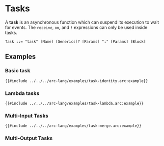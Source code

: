 # Tasks

A **task** is an asynchronous function which can suspend its execution to wait for events. The `receive`, `on`, and `!` expressions can only be used inside tasks.

```grammar
Task ::= "task" [Name] [Generics]? [Params] ":" [Params] [Block]
```

## Examples

### Basic task

```text
{{#include ../../../arc-lang/examples/task-identity.arc:example}}
```

### Lambda tasks

```text
{{#include ../../../arc-lang/examples/task-lambda.arc:example}}
```

### Multi-Input Tasks

```text
{{#include ../../../arc-lang/examples/task-merge.arc:example}}
```

### Multi-Output Tasks
